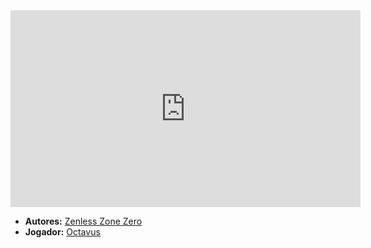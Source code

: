 <iframe width="560" height="315" src="https://www.youtube.com/embed/R7Qt15FDNVA?si=KTGN03LZOXcKuE29" title="YouTube video player" frameborder="0" allow="accelerometer; autoplay; clipboard-write; encrypted-media; gyroscope; picture-in-picture; web-share" referrerpolicy="strict-origin-when-cross-origin" allowfullscreen></iframe>

- **Autores:** [Zenless Zone Zero](../Autores/Zenless%20Zone%20Zero.md)
- **Jogador:** [Octavus](content/Jogadores/Octavus.md)